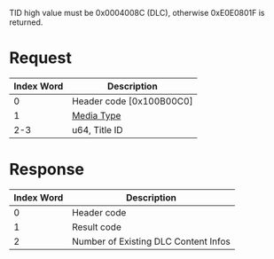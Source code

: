 TID high value must be 0x0004008C (DLC), otherwise 0xE0E0801F is
returned.

# Request

| Index Word | Description                                            |
|------------|--------------------------------------------------------|
| 0          | Header code \[0x100B00C0\]                             |
| 1          | [Media Type](Filesystem_services#MediaType "wikilink") |
| 2-3        | u64, Title ID                                          |

# Response

| Index Word | Description                          |
|------------|--------------------------------------|
| 0          | Header code                          |
| 1          | Result code                          |
| 2          | Number of Existing DLC Content Infos |